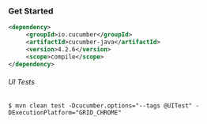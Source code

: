 
### Get Started
```xml
<dependency>
     <groupId>io.cucumber</groupId>
     <artifactId>cucumber-java</artifactId>
     <version>4.2.6</version>
     <scope>compile</scope>
</dependency>
```


###### UI Tests
```
$ mvn clean test -Dcucumber.options="--tags @UITest" -DExecutionPlatform="GRID_CHROME"
```